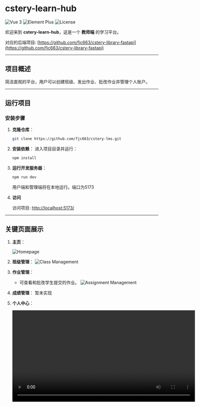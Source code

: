 # cstery-learn-hub

![Vue 3](https://img.shields.io/badge/Vue-3-brightgreen.svg)
![Element Plus](https://img.shields.io/badge/Element--Plus-2.8.5-blue.svg)
![License](https://img.shields.io/badge/license-MIT-blue.svg)

欢迎来到 **cstery-learn-hub**，这是一个 **教师端** 的学习平台。

对应的后端项目: [https://github.com/fjc663/cstery-library-fastapi](https://github.com/fjc663/cstery-library-fastapi)

---

## 项目概述

简洁直观的平台，用户可以创建班级、发出作业、批改作业并管理个人账户。

---

## 运行项目

### 安装步骤

1. **克隆仓库**：
   ```bash
   git clone https://github.com/fjc663/cstery-lms.git
   ```

2. **安装依赖**：
   进入项目目录并运行：
   ```bash
   npm install
   ```

3. **运行开发服务器**：
   ```bash
   npm run dev
   ```
   用户端和管理端将在本地运行。端口为5173

4. **访问**

   访问项目: [http://localhost:5173/](http://localhost:5173/)  

---

## 关键页面展示

1. **主页**：
   <!-- 插入主页截图或视频 -->
   ![Homepage](./public/readmeImage/homepage.png)

2. **班级管理**：
   ![Class Management](./public/readmeImage/class_management.png)

3. **作业管理**：
   - 可查看和批改学生提交的作业。
   ![Assignment Management](./public/readmeImage/assignment_management.png)

4. **成绩管理**：
   暂未实现

5. **个人中心**：
   <!-- 插入个人中心视频 -->
   <video src="./public/readmeImage/profile_demo.mp4" controls width="600">
   Your browser does not support the video tag.
   </video>
